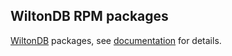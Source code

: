 WiltonDB RPM packages
---------------------

[WiltonDB](https://wiltondb.com/) packages,
see [documentation](https://github.com/wiltondb/wiltondb/wiki/RPMPackages) for details.